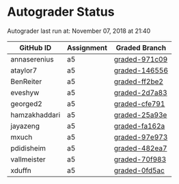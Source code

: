 # Autograder Status
Autograder last run at: November 07, 2018 at 21:40

| GitHub ID | Assignment | Graded Branch |
|-----------|------------|---------------|
| annaserenius | a5 | [graded-971c09](https://github.com/Fall2018COMP401-001/a5-annaserenius/tree/graded-971c09) | 
| ataylor7 | a5 | [graded-146556](https://github.com/Fall2018COMP401-001/a5-ataylor7/tree/graded-146556) | 
| BenReiter | a5 | [graded-ff2be2](https://github.com/Fall2018COMP401-001/a5-BenReiter/tree/graded-ff2be2) | 
| eveshyw | a5 | [graded-2d7a83](https://github.com/Fall2018COMP401-001/a5-eveshyw/tree/graded-2d7a83) | 
| georged2 | a5 | [graded-cfe791](https://github.com/Fall2018COMP401-001/a5-georged2/tree/graded-cfe791) | 
| hamzakhaddari | a5 | [graded-25a93e](https://github.com/Fall2018COMP401-001/a5-hamzakhaddari/tree/graded-25a93e) | 
| jayazeng | a5 | [graded-fa162a](https://github.com/Fall2018COMP401-001/a5-jayazeng/tree/graded-fa162a) | 
| mxuch | a5 | [graded-97e973](https://github.com/Fall2018COMP401-001/a5-mxuch/tree/graded-97e973) | 
| pdidisheim | a5 | [graded-482ea7](https://github.com/Fall2018COMP401-001/a5-pdidisheim/tree/graded-482ea7) | 
| vallmeister | a5 | [graded-70f983](https://github.com/Fall2018COMP401-001/a5-vallmeister/tree/graded-70f983) | 
| xduffn | a5 | [graded-0fd5ac](https://github.com/Fall2018COMP401-001/a5-xduffn/tree/graded-0fd5ac) | 
